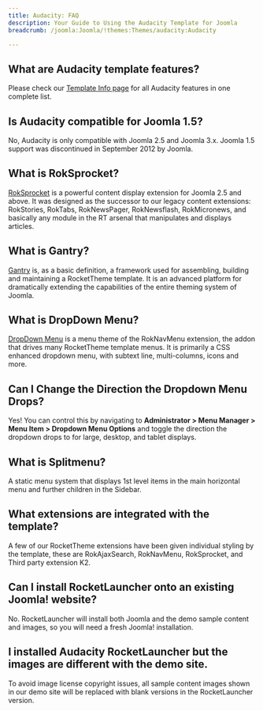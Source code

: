 ```yaml
---
title: Audacity: FAQ
description: Your Guide to Using the Audacity Template for Joomla
breadcrumb: /joomla:Joomla/!themes:Themes/audacity:Audacity

---
```


What are Audacity template features?
-----

Please check our [Template Info page][features] for all Audacity features in one complete list.

Is Audacity compatible for Joomla 1.5?
-----

No, Audacity is only compatible with Joomla 2.5 and Joomla 3.x. Joomla 1.5 support was discontinued in September 2012 by Joomla.

What is RokSprocket?
-----

[RokSprocket][roksprocket] is a powerful content display extension for Joomla 2.5 and above. It was designed as the successor to our legacy content extensions: RokStories, RokTabs, RokNewsPager, RokNewsflash, RokMicronews, and basically any module in the RT arsenal that manipulates and displays articles.

What is Gantry?
-----

[Gantry][gantry] is, as a basic definition, a framework used for assembling, building and maintaining a RocketTheme template. It is an advanced platform for dramatically extending the capabilities of the entire theming system of Joomla.

What is DropDown Menu?
-----

[DropDown Menu][dropdown] is a menu theme of the RokNavMenu extension, the addon that drives many RocketTheme template menus. It is primarily a CSS enhanced dropdown menu, with subtext line, multi-columns, icons and more.

Can I Change the Direction the Dropdown Menu Drops?
-----

Yes! You can control this by navigating to **Administrator > Menu Manager > Menu Item > Dropdown Menu Options** and toggle the direction the dropdown drops to for large, desktop, and tablet displays.

What is Splitmenu?
-----

A static menu system that displays 1st level items in the main horizontal menu and further children in the Sidebar.

What extensions are integrated with the template?
-----

A few of our RocketTheme extensions have been given individual styling by the template, these are RokAjaxSearch, RokNavMenu, RokSprocket, and Third party extension K2.

Can I install RocketLauncher onto an existing Joomla! website?
-----

No. RocketLauncher will install both Joomla and the demo sample content and images, so you will need a fresh Joomla! installation.

I installed Audacity RocketLauncher but the images are different with the demo site.
-----

To avoid image license copyright issues, all sample content images shown in our demo site will be replaced with blank versions in the RocketLauncher version.

[gantry]: http://gantry.org/
[features]: http://demo.rockettheme.com/joomla-templates/audacity/index.php/features/features-overview
[forum]: http://www.rockettheme.com/forum/joomla-template-audacity
[roksprocket]: http://www.rockettheme.com/joomla/extensions/roksprocket
[dropdown]: http://demo.rockettheme.com/joomla-templates/audacity/features/menu-options
[splitmenu]: http://demo.rockettheme.com/joomla-templates/audacity/features/menu-options
[dropdownoptions]: assets/dropdown.jpg
